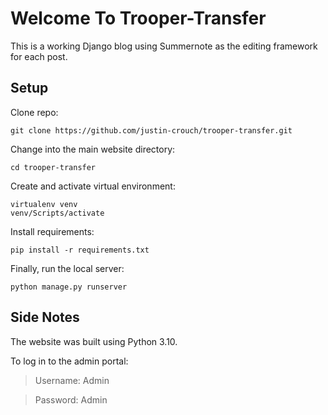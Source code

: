 # Welcome To Trooper-Transfer
This is a working Django blog using Summernote as the editing framework for each post.

## Setup
Clone repo:
```
git clone https://github.com/justin-crouch/trooper-transfer.git
```

Change into the main website directory:
```
cd trooper-transfer
```

Create and activate virtual environment:
```
virtualenv venv
venv/Scripts/activate
```

Install requirements:
``` 
pip install -r requirements.txt
```

Finally, run the local server:
```
python manage.py runserver
```

## Side Notes
The website was built using Python 3.10.

To log in to the admin portal:
> Username: Admin

> Password: Admin
